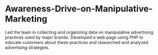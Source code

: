 # Awareness-Drive-on-Manipulative-Marketing
Led the team in collecting and organizing data on manipulative advertising practices used by major brands. Developed a web page using PHP to educate customers about these practices and researched and analyzed advertising strategies.
